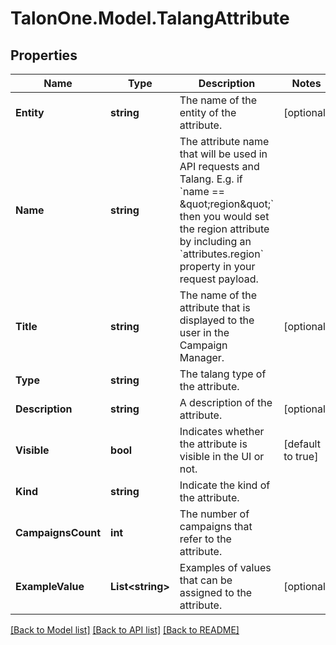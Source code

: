 # TalonOne.Model.TalangAttribute
## Properties

Name | Type | Description | Notes
------------ | ------------- | ------------- | -------------
**Entity** | **string** | The name of the entity of the attribute. | [optional] 
**Name** | **string** | The attribute name that will be used in API requests and Talang. E.g. if &#x60;name &#x3D;&#x3D; \&quot;region\&quot;&#x60; then you would set the region attribute by including an &#x60;attributes.region&#x60; property in your request payload.  | 
**Title** | **string** | The name of the attribute that is displayed to the user in the Campaign Manager. | [optional] 
**Type** | **string** | The talang type of the attribute. | 
**Description** | **string** | A description of the attribute. | [optional] 
**Visible** | **bool** | Indicates whether the attribute is visible in the UI or not. | [default to true]
**Kind** | **string** | Indicate the kind of the attribute. | 
**CampaignsCount** | **int** | The number of campaigns that refer to the attribute. | 
**ExampleValue** | **List&lt;string&gt;** | Examples of values that can be assigned to the attribute. | [optional] 

[[Back to Model list]](../README.md#documentation-for-models) [[Back to API list]](../README.md#documentation-for-api-endpoints) [[Back to README]](../README.md)

